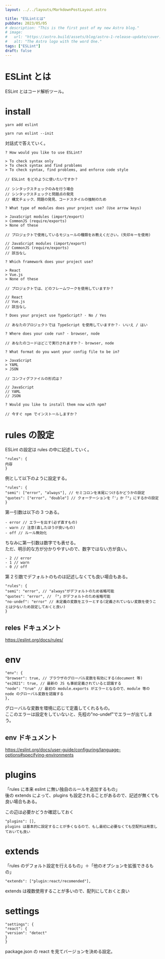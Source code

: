 ```yaml
---
layout: ../../layouts/MarkdownPostLayout.astro

title: "ESLintとは"
pubDate: 2023/05/05
# description: "This is the first post of my new Astro blog."
# image:
#   url: "https://astro.build/assets/blog/astro-1-release-update/cover.jpeg"
#   alt: "The Astro logo with the word One."
tags: ["ESLint"]
draft: false
---
```


# ESLint とは

ESLint とはコード解析ツール。

# install

```
yarn add eslint

yarn run eslint --init
```

対話式で答えていく。

```
? How would you like to use ESLint?

> To check syntax only
> To check syntax and find problems
> To check syntax, find problems, and enforce code style

// ESLint をどのように使いたいですか？

// シンタックスチェックのみを行う場合
// シンタックスチェックと問題点の発見
// 構文チェック、問題の発見、コードスタイルの強制のため
```

```
? What type of modules does your project use? (Use arrow keys)

> JavaScript modules (import/export)
> CommonJS (require/exports)
> None of these

// プロジェクトで使用しているモジュールの種類をお教えください。(矢印キーを使用)

// JavaScript modules (import/export)
// CommonJS (require/exports)
// 該当なし
```

```
? Which framework does your project use?

> React
> Vue.js
> None of these

// プロジェクトでは、どのフレームワークを使用していますか？

// React
// Vue.js
// 該当なし
```

```
? Does your project use TypeScript? · No / Yes

// あなたのプロジェクトでは TypeScript を使用していますか？- いいえ / はい
```

```
? Where does your code run? · browser, node

// あなたのコードはどこで実行されますか？- browser, node
```

```
? What format do you want your config file to be in?

> JavaScript
> YAML
> JSON

// コンフィグファイルの形式は？

// JavaScript
// YAML
// JSON
```

```
? Would you like to install them now with npm?

// 今すぐ npm でインストールしますか？
```

# rules の設定

ESLint の設定は rules の中に記述していく。

```
"rules": {
内容
}
```

例として以下のように設定する。

```
"rules": {
"semi": ["error", "always"], // セミコロンを末尾につけるかどうかの設定
"quotes": ["error", "double"] // クォーテーションを「'」か「"」にするかの設定
}
```

第一引数は以下の 3 つある。

```
- error // エラーを出す(必ず直すもの)
- warn // 注意(直したほうが良いもの)
- off // ルール無効化
```

ちなみに第一引数は数字でも表せる。  
ただ、明示的な方が分かりやすいので、数字ではない方が良い。

```
- 2 // error
- 1 // warn
- 0 // off
```

第 2 引数でデフォルトのものは記述しなくても良い場合もある。

```
"rules": {
"semi": "error", // "always"がデフォルトのため省略可能
"quotes": "error", // 「"」がデフォルトのため省略可能
"no-undef": "error" // 未定義の変数をエラーとする(定義されていない変数を使うことは少ないため設定しておくと良い)
}
```

## reles ドキュメント

https://eslint.org/docs/rules/

# env

```
"env": {
"browser": true, // ブラウザのグローバル変数を有効にする(document 等)
"es2021": true, // 最新の JS も事前定義されていると認識する
"node": "true" // 最初の module.exports がエラーとなるので、module 等の node のグローバル変数を認識する
},
```

グローバルな変数を環境に応じて定義してくれるもの。  
ここのエラーは設定をしていないと、先程の"no-undef"でエラーが出てしまう。

## env ドキュメント

https://eslint.org/docs/user-guide/configuring/language-options#specifying-environments

# plugins

「rules に本来 eslint に無い独自のルールを追加するもの」  
後の extends によって、plugins も設定されることがあるので、記述が無くても良い場合もある。

この辺は必要かどうか確認しておく

```
"plugins": [],
plugins は基本的に設定することが多くなるので、もし最初に必要なくても空配列は用意しておいても良い
```

# extends

「rules のデフォルト設定を行えるもの」＋「他のオプションを拡張できるもの」

```
"extends": ["plugin:react/recomended"],
```

extends は複数使用することが多いので、配列にしておくと良い

# settings

```
"settings": {
"react": {
"version": "detect"
}
}
```

package.json の react を見てバージョンを決める設定。

